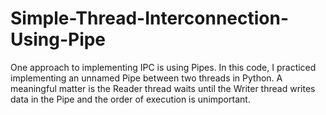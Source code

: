 # Simple-Thread-Interconnection-Using-Pipe

One approach to implementing IPC is using Pipes. In this code, I practiced implementing an unnamed Pipe between two threads in Python.
A meaningful matter is the Reader thread waits until the Writer thread writes data in the Pipe and the order of execution is unimportant.
